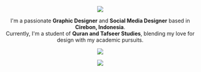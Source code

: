 <p align='center'>
    <a href="https://www.alfinsalsabil.me/">
        <img src="https://capsule-render.vercel.app/api?type=waving&height=300&color=0:2c67f2,100:62cff4&text=Alfin%20Salsabil&section=header&textBg=false&fontColor=ffffff&animation=fadeIn&desc=Graphic%20Designer%20and%20Social%20Media%20Designer%20🎨&descAlignY=62&descAlign=50&descSize=15&fontAlign=50&section=header"/>
    </a>
</p>
<p align='center'> I'm a passionate <strong>Graphic Designer</strong> and <strong>Social Media Designer</strong> based in <strong>Cirebon, Indonesia</strong>. <br/> Currently, I'm a student of <strong>Quran and Tafseer Studies</strong>, blending my love for design with my academic pursuits.</p>
<p align='center'>
  <a href="https://www.alfinsalsabil.me/">
    <img src="https://img.shields.io/badge/Personal%20Site%20-%23ffffff.svg?&style=for-the-badge&&logoColor=white"/>
  </a>
</p>
<p align='center'>
  <a href="https://www.alfinsalsabil.me/">
    <img src="https://capsule-render.vercel.app/api?type=waving&color=0:2c67f2,100:62cff4&height=150&fontColor=ffffff&desc=@alfinsalsabil&descAlignY=85&descAlign=50&descSize=10&fontAlign=50&section=footer"/>
  </a>
</p>

